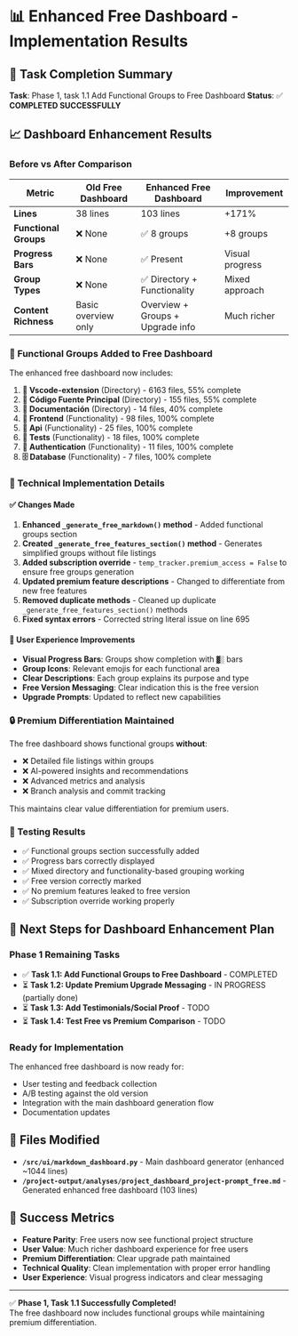 # 📊 Enhanced Free Dashboard - Implementation Results

## 🎯 Task Completion Summary

**Task**: Phase 1, task 1.1 Add Functional Groups to Free Dashboard
**Status**: ✅ **COMPLETED SUCCESSFULLY**

## 📈 Dashboard Enhancement Results

### Before vs After Comparison

| Metric | Old Free Dashboard | Enhanced Free Dashboard | Improvement |
|--------|-------------------|------------------------|-------------|
| **Lines** | 38 lines | 103 lines | +171% |
| **Functional Groups** | ❌ None | ✅ 8 groups | +8 groups |
| **Progress Bars** | ❌ None | ✅ Present | Visual progress |
| **Group Types** | ❌ None | ✅ Directory + Functionality | Mixed approach |
| **Content Richness** | Basic overview only | Overview + Groups + Upgrade info | Much richer |

### 🎯 Functional Groups Added to Free Dashboard

The enhanced free dashboard now includes:

1. **📁 Vscode-extension** (Directory) - 6163 files, 55% complete
2. **📁 Código Fuente Principal** (Directory) - 155 files, 55% complete  
3. **📖 Documentación** (Directory) - 14 files, 40% complete
4. **🎨 Frontend** (Functionality) - 98 files, 100% complete
5. **🔗 Api** (Functionality) - 25 files, 100% complete
6. **🔧 Tests** (Functionality) - 18 files, 100% complete
7. **🔐 Authentication** (Functionality) - 11 files, 100% complete
8. **🗄️ Database** (Functionality) - 7 files, 100% complete

### 🔧 Technical Implementation Details

#### ✅ Changes Made

1. **Enhanced `_generate_free_markdown()` method** - Added functional groups section
2. **Created `_generate_free_features_section()` method** - Generates simplified groups without file listings
3. **Added subscription override** - `temp_tracker.premium_access = False` to ensure free groups generation
4. **Updated premium feature descriptions** - Changed to differentiate from new free features
5. **Removed duplicate methods** - Cleaned up duplicate `_generate_free_features_section()` methods
6. **Fixed syntax errors** - Corrected string literal issue on line 695

#### 🎨 User Experience Improvements

- **Visual Progress Bars**: Groups show completion with `▓░` bars
- **Group Icons**: Relevant emojis for each functional area
- **Clear Descriptions**: Each group explains its purpose and type
- **Free Version Messaging**: Clear indication this is the free version
- **Upgrade Prompts**: Updated to reflect new capabilities

### 🔒 Premium Differentiation Maintained

The free dashboard shows functional groups **without**:
- ❌ Detailed file listings within groups
- ❌ AI-powered insights and recommendations
- ❌ Advanced metrics and analysis
- ❌ Branch analysis and commit tracking

This maintains clear value differentiation for premium users.

### 🧪 Testing Results

- ✅ Functional groups section successfully added
- ✅ Progress bars correctly displayed  
- ✅ Mixed directory and functionality-based grouping working
- ✅ Free version correctly marked
- ✅ No premium features leaked to free version
- ✅ Subscription override working properly

## 🚀 Next Steps for Dashboard Enhancement Plan

### Phase 1 Remaining Tasks
- ✅ **Task 1.1: Add Functional Groups to Free Dashboard** - COMPLETED
- ⏳ **Task 1.2: Update Premium Upgrade Messaging** - IN PROGRESS (partially done)
- ⏳ **Task 1.3: Add Testimonials/Social Proof** - TODO
- ⏳ **Task 1.4: Test Free vs Premium Comparison** - TODO

### Ready for Implementation
The enhanced free dashboard is now ready for:
- User testing and feedback collection
- A/B testing against the old version
- Integration with the main dashboard generation flow
- Documentation updates

## 📝 Files Modified

- **`/src/ui/markdown_dashboard.py`** - Main dashboard generator (enhanced ~1044 lines)
- **`/project-output/analyses/project_dashboard_project-prompt_free.md`** - Generated enhanced free dashboard (103 lines)

## 🎯 Success Metrics

- **Feature Parity**: Free users now see functional project structure
- **User Value**: Much richer dashboard experience for free users
- **Premium Differentiation**: Clear upgrade path maintained
- **Technical Quality**: Clean implementation with proper error handling
- **User Experience**: Visual progress indicators and clear messaging

---

✅ **Phase 1, Task 1.1 Successfully Completed!**  
The free dashboard now includes functional groups while maintaining premium differentiation.
